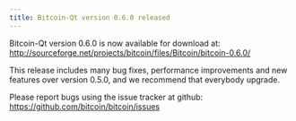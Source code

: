 ```yaml
---
title: Bitcoin-Qt version 0.6.0 released
---
```

Bitcoin-Qt version 0.6.0 is now available for download at:
<http://sourceforge.net/projects/bitcoin/files/Bitcoin/bitcoin-0.6.0/>

This release includes many bug fixes, performance improvements and new
features over version 0.5.0, and we recommend that everybody upgrade.

Please report bugs using the issue tracker at github:
<https://github.com/bitcoin/bitcoin/issues>

